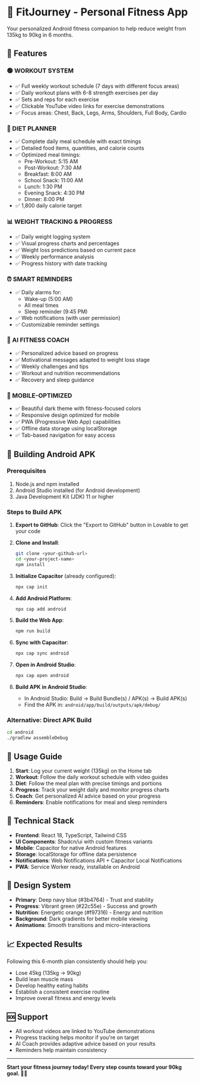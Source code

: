 # 💪 FitJourney - Personal Fitness App

Your personalized Android fitness companion to help reduce weight from 135kg to 90kg in 6 months.

## 🌟 Features

### 🟢 WORKOUT SYSTEM
- ✅ Full weekly workout schedule (7 days with different focus areas)
- ✅ Daily workout plans with 6-8 strength exercises per day
- ✅ Sets and reps for each exercise
- ✅ Clickable YouTube video links for exercise demonstrations
- ✅ Focus areas: Chest, Back, Legs, Arms, Shoulders, Full Body, Cardio

### 🍛 DIET PLANNER
- ✅ Complete daily meal schedule with exact timings
- ✅ Detailed food items, quantities, and calorie counts
- ✅ Optimized meal timings:
  - Pre-Workout: 5:15 AM
  - Post-Workout: 7:30 AM
  - Breakfast: 8:00 AM
  - School Snack: 11:00 AM
  - Lunch: 1:30 PM
  - Evening Snack: 4:30 PM
  - Dinner: 8:00 PM
- ✅ 1,800 daily calorie target

### 📊 WEIGHT TRACKING & PROGRESS
- ✅ Daily weight logging system
- ✅ Visual progress charts and percentages
- ✅ Weight loss predictions based on current pace
- ✅ Weekly performance analysis
- ✅ Progress history with date tracking

### ⏰ SMART REMINDERS
- ✅ Daily alarms for:
  - Wake-up (5:00 AM)
  - All meal times
  - Sleep reminder (9:45 PM)
- ✅ Web notifications (with user permission)
- ✅ Customizable reminder settings

### 🧠 AI FITNESS COACH
- ✅ Personalized advice based on progress
- ✅ Motivational messages adapted to weight loss stage
- ✅ Weekly challenges and tips
- ✅ Workout and nutrition recommendations
- ✅ Recovery and sleep guidance

### 📱 MOBILE-OPTIMIZED
- ✅ Beautiful dark theme with fitness-focused colors
- ✅ Responsive design optimized for mobile
- ✅ PWA (Progressive Web App) capabilities
- ✅ Offline data storage using localStorage
- ✅ Tab-based navigation for easy access

## 🚀 Building Android APK

### Prerequisites
1. Node.js and npm installed
2. Android Studio installed (for Android development)
3. Java Development Kit (JDK) 11 or higher

### Steps to Build APK

1. **Export to GitHub**: Click the "Export to GitHub" button in Lovable to get your code

2. **Clone and Install**:
   ```bash
   git clone <your-github-url>
   cd <your-project-name>
   npm install
   ```

3. **Initialize Capacitor** (already configured):
   ```bash
   npx cap init
   ```

4. **Add Android Platform**:
   ```bash
   npx cap add android
   ```

5. **Build the Web App**:
   ```bash
   npm run build
   ```

6. **Sync with Capacitor**:
   ```bash
   npx cap sync android
   ```

7. **Open in Android Studio**:
   ```bash
   npx cap open android
   ```

8. **Build APK in Android Studio**:
   - In Android Studio: Build → Build Bundle(s) / APK(s) → Build APK(s)
   - Find the APK in: `android/app/build/outputs/apk/debug/`

### Alternative: Direct APK Build
```bash
cd android
./gradlew assembleDebug
```

## 🎯 Usage Guide

1. **Start**: Log your current weight (135kg) on the Home tab
2. **Workout**: Follow the daily workout schedule with video guides
3. **Diet**: Follow the meal plan with precise timings and portions
4. **Progress**: Track your weight daily and monitor progress charts
5. **Coach**: Get personalized AI advice based on your progress
6. **Reminders**: Enable notifications for meal and sleep reminders

## 🔧 Technical Stack

- **Frontend**: React 18, TypeScript, Tailwind CSS
- **UI Components**: Shadcn/ui with custom fitness variants
- **Mobile**: Capacitor for native Android features
- **Storage**: localStorage for offline data persistence
- **Notifications**: Web Notifications API + Capacitor Local Notifications
- **PWA**: Service Worker ready, installable on Android

## 🎨 Design System

- **Primary**: Deep navy blue (#3b4764) - Trust and stability
- **Progress**: Vibrant green (#22c55e) - Success and growth
- **Nutrition**: Energetic orange (#f97316) - Energy and nutrition
- **Background**: Dark gradients for better mobile viewing
- **Animations**: Smooth transitions and micro-interactions

## 📈 Expected Results

Following this 6-month plan consistently should help you:
- Lose 45kg (135kg → 90kg)
- Build lean muscle mass
- Develop healthy eating habits
- Establish a consistent exercise routine
- Improve overall fitness and energy levels

## 🆘 Support

- All workout videos are linked to YouTube demonstrations
- Progress tracking helps monitor if you're on target
- AI Coach provides adaptive advice based on your results
- Reminders help maintain consistency

---

**Start your fitness journey today! Every step counts toward your 90kg goal. 💪🎯**
